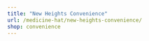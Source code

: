 ```yaml
---
title: "New Heights Convenience"
url: /medicine-hat/new-heights-convenience/
shop: convenience
---
```

